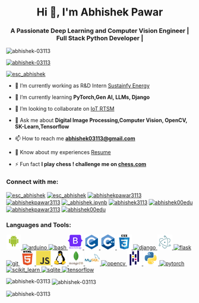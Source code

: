 <h1 align="center">Hi 👋, I'm Abhishek Pawar</h1>
<h3 align="center">A Passionate Deep Learning and Computer Vision Engineer | Full Stack Python Developer |</h3>

<p align="left"> <img src="https://komarev.com/ghpvc/?username=abhishek-03113&label=Profile%20views&color=0e75b6&style=flat" alt="abhishek-03113" /> </p>

<p align="left"> <a href="https://github.com/ryo-ma/github-profile-trophy"><img src="https://github-profile-trophy.vercel.app/?username=abhishek-03113" alt="abhishek-03113" /></a> </p>

<p align="left"> <a href="https://twitter.com/esc_abhishek" target="blank"><img src="https://img.shields.io/twitter/follow/esc_abhishek?logo=twitter&style=for-the-badge" alt="esc_abhishek" /></a> </p>

- 🔭 I’m currently working as R&D Intern [Sustainfy Energy](https://www.linkedin.com/company/sustainfy-energy-llp/?lipi=urn%3Ali%3Apage%3Ad_flagship3_search_srp_all%3BzkJHHGxMQ3W4z3zidnj9AA%3D%3D)

- 🌱 I’m currently learning **PyTorch,Gen AI, LLMs, Django**

- 👯 I’m looking to collaborate on [IoT RTSM](https://github.com/Abhishek-03113/IOT-applicatiotion-for-real-time-sensor-monitoring)

- 💬 Ask me about **Digital Image Processing,Computer Vision, OpenCV, SK-Learn,Tensorflow**

- 📫 How to reach me **abhishek03113@gmail.com**

- 📄 Know about my experiences [Resume](https://drive.google.com/file/d/1a6AcaDsDFlxWQMcn-c5LKnOoUek0pAPX/view?usp=sharing)

- ⚡ Fun fact **I play chess ! challenge me on [chess.com](https://www.chess.com/member/abhi_03113)**

<h3 align="left">Connect with me:</h3>
<p align="left">
<a href="https://dev.to/esc_abhishek" target="blank"><img align="center" src="https://raw.githubusercontent.com/rahuldkjain/github-profile-readme-generator/master/src/images/icons/Social/devto.svg" alt="esc_abhishek" height="30" width="40" /></a>
<a href="https://twitter.com/esc_abhishek" target="blank"><img align="center" src="https://raw.githubusercontent.com/rahuldkjain/github-profile-readme-generator/master/src/images/icons/Social/twitter.svg" alt="esc_abhishek" height="30" width="40" /></a>
<a href="https://linkedin.com/in/abhishekpawar3113" target="blank"><img align="center" src="https://raw.githubusercontent.com/rahuldkjain/github-profile-readme-generator/master/src/images/icons/Social/linked-in-alt.svg" alt="abhishekpawar3113" height="30" width="40" /></a>
<a href="https://kaggle.com/abhishekpawar3113" target="blank"><img align="center" src="https://raw.githubusercontent.com/rahuldkjain/github-profile-readme-generator/master/src/images/icons/Social/kaggle.svg" alt="abhishekpawar3113" height="30" width="40" /></a>
<a href="https://instagram.com/_abhishek.ipynb" target="blank"><img align="center" src="https://raw.githubusercontent.com/rahuldkjain/github-profile-readme-generator/master/src/images/icons/Social/instagram.svg" alt="_abhishek.ipynb" height="30" width="40" /></a>
<a href="https://www.codechef.com/users/abhishek3113" target="blank"><img align="center" src="https://cdn.jsdelivr.net/npm/simple-icons@3.1.0/icons/codechef.svg" alt="abhishek3113" height="30" width="40" /></a>
<a href="https://www.hackerrank.com/abhishek00edu" target="blank"><img align="center" src="https://raw.githubusercontent.com/rahuldkjain/github-profile-readme-generator/master/src/images/icons/Social/hackerrank.svg" alt="abhishek00edu" height="30" width="40" /></a>
<a href="https://www.leetcode.com/abhishekpawar3113" target="blank"><img align="center" src="https://raw.githubusercontent.com/rahuldkjain/github-profile-readme-generator/master/src/images/icons/Social/leet-code.svg" alt="abhishekpawar3113" height="30" width="40" /></a>
<a href="https://auth.geeksforgeeks.org/user/abhishek00edu" target="blank"><img align="center" src="https://raw.githubusercontent.com/rahuldkjain/github-profile-readme-generator/master/src/images/icons/Social/geeks-for-geeks.svg" alt="abhishek00edu" height="30" width="40" /></a>
</p>

<h3 align="left">Languages and Tools:</h3>
<p align="left"> <a href="https://developer.android.com" target="_blank" rel="noreferrer"> <img src="https://raw.githubusercontent.com/devicons/devicon/master/icons/android/android-original-wordmark.svg" alt="android" width="40" height="40"/> </a> <a href="https://www.arduino.cc/" target="_blank" rel="noreferrer"> <img src="https://cdn.worldvectorlogo.com/logos/arduino-1.svg" alt="arduino" width="40" height="40"/> </a> <a href="https://www.gnu.org/software/bash/" target="_blank" rel="noreferrer"> <img src="https://www.vectorlogo.zone/logos/gnu_bash/gnu_bash-icon.svg" alt="bash" width="40" height="40"/> </a> <a href="https://getbootstrap.com" target="_blank" rel="noreferrer"> <img src="https://raw.githubusercontent.com/devicons/devicon/master/icons/bootstrap/bootstrap-plain-wordmark.svg" alt="bootstrap" width="40" height="40"/> </a> <a href="https://www.cprogramming.com/" target="_blank" rel="noreferrer"> <img src="https://raw.githubusercontent.com/devicons/devicon/master/icons/c/c-original.svg" alt="c" width="40" height="40"/> </a> <a href="https://www.w3schools.com/cpp/" target="_blank" rel="noreferrer"> <img src="https://raw.githubusercontent.com/devicons/devicon/master/icons/cplusplus/cplusplus-original.svg" alt="cplusplus" width="40" height="40"/> </a> <a href="https://www.w3schools.com/css/" target="_blank" rel="noreferrer"> <img src="https://raw.githubusercontent.com/devicons/devicon/master/icons/css3/css3-original-wordmark.svg" alt="css3" width="40" height="40"/> </a> <a href="https://www.djangoproject.com/" target="_blank" rel="noreferrer"> <img src="https://cdn.worldvectorlogo.com/logos/django.svg" alt="django" width="40" height="40"/> </a> <a href="https://www.electronjs.org" target="_blank" rel="noreferrer"> <img src="https://raw.githubusercontent.com/devicons/devicon/master/icons/electron/electron-original.svg" alt="electron" width="40" height="40"/> </a> <a href="https://flask.palletsprojects.com/" target="_blank" rel="noreferrer"> <img src="https://www.vectorlogo.zone/logos/pocoo_flask/pocoo_flask-icon.svg" alt="flask" width="40" height="40"/> </a> <a href="https://git-scm.com/" target="_blank" rel="noreferrer"> <img src="https://www.vectorlogo.zone/logos/git-scm/git-scm-icon.svg" alt="git" width="40" height="40"/> </a> <a href="https://www.w3.org/html/" target="_blank" rel="noreferrer"> <img src="https://raw.githubusercontent.com/devicons/devicon/master/icons/html5/html5-original-wordmark.svg" alt="html5" width="40" height="40"/> </a> <a href="https://developer.mozilla.org/en-US/docs/Web/JavaScript" target="_blank" rel="noreferrer"> <img src="https://raw.githubusercontent.com/devicons/devicon/master/icons/javascript/javascript-original.svg" alt="javascript" width="40" height="40"/> </a> <a href="https://www.linux.org/" target="_blank" rel="noreferrer"> <img src="https://raw.githubusercontent.com/devicons/devicon/master/icons/linux/linux-original.svg" alt="linux" width="40" height="40"/> </a> <a href="https://www.mongodb.com/" target="_blank" rel="noreferrer"> <img src="https://raw.githubusercontent.com/devicons/devicon/master/icons/mongodb/mongodb-original-wordmark.svg" alt="mongodb" width="40" height="40"/> </a> <a href="https://www.mysql.com/" target="_blank" rel="noreferrer"> <img src="https://raw.githubusercontent.com/devicons/devicon/master/icons/mysql/mysql-original-wordmark.svg" alt="mysql" width="40" height="40"/> </a> <a href="https://opencv.org/" target="_blank" rel="noreferrer"> <img src="https://www.vectorlogo.zone/logos/opencv/opencv-icon.svg" alt="opencv" width="40" height="40"/> </a> <a href="https://pandas.pydata.org/" target="_blank" rel="noreferrer"> <img src="https://raw.githubusercontent.com/devicons/devicon/2ae2a900d2f041da66e950e4d48052658d850630/icons/pandas/pandas-original.svg" alt="pandas" width="40" height="40"/> </a> <a href="https://www.python.org" target="_blank" rel="noreferrer"> <img src="https://raw.githubusercontent.com/devicons/devicon/master/icons/python/python-original.svg" alt="python" width="40" height="40"/> </a> <a href="https://pytorch.org/" target="_blank" rel="noreferrer"> <img src="https://www.vectorlogo.zone/logos/pytorch/pytorch-icon.svg" alt="pytorch" width="40" height="40"/> </a> <a href="https://scikit-learn.org/" target="_blank" rel="noreferrer"> <img src="https://upload.wikimedia.org/wikipedia/commons/0/05/Scikit_learn_logo_small.svg" alt="scikit_learn" width="40" height="40"/> </a> <a href="https://www.sqlite.org/" target="_blank" rel="noreferrer"> <img src="https://www.vectorlogo.zone/logos/sqlite/sqlite-icon.svg" alt="sqlite" width="40" height="40"/> </a> <a href="https://www.tensorflow.org" target="_blank" rel="noreferrer"> <img src="https://www.vectorlogo.zone/logos/tensorflow/tensorflow-icon.svg" alt="tensorflow" width="40" height="40"/> </a> </p>

<p><img align="left" src="https://github-readme-stats.vercel.app/api/top-langs?username=abhishek-03113&show_icons=true&theme=gruvbox&locale=en&layout=compact" alt="abhishek-03113" /></p>

<p>&nbsp;<img align="center" src="https://github-readme-stats.vercel.app/api?username=abhishek-03113&show_icons=true&theme=gruvbox&locale=en" alt="abhishek-03113" /></p>

<p><img align="center" src="https://github-readme-streak-stats.herokuapp.com/?user=abhishek-03113&theme=dark" alt="abhishek-03113" /></p>
